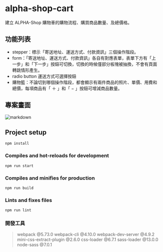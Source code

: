 # alpha-shop-cart

建立 ALPHA-Shop 購物車的購物流程、購買商品數量、及總價格。

## 功能列表

- stepper：標示「寄送地址、運送方式、付款資訊」三個操作階段。
- form：「寄送地址、運送方式、付款資訊」各自有對應表單，表單下方有「上一步」和「下一步」按鈕可切換，切換的時候僅部分板塊被抽換，不會有頁面轉跳情形產生。
- radio button 運送方式可選擇按鈕
- 購物籃：不論切到哪個操作階段，都會顯示有兩件商品的照片、單價、用費和總價，每項商品有「 ＋ 」和「 − 」按鈕可增減商品數量。

## 專案畫面

![markdown](https://raw.githubusercontent.com/Ingrid-chi/alpha_shop_cart/main/src/static/images/alpha_shop_cart.jpg)

## Project setup

```
npm install
```

### Compiles and hot-reloads for development

```
npm run start
```

### Compiles and minifies for production

```
npm run build
```

### Lints and fixes files

```
npm run lint
```

### 開發工具

> webpack @5.73.0
> webpack-cli @4.10.0
> webpack-dev-server @4.9.2
> mini-css-extract-plugin @2.6.0
> css-loader @6.7.1
> sass-loader @13.0.0
> node-sass @7.0.1
